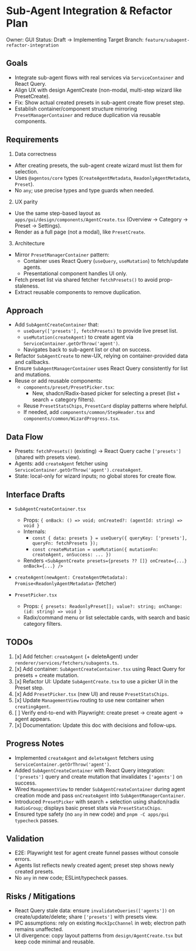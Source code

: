 # Sub-Agent Integration & Refactor Plan

Owner: GUI
Status: Draft → Implementing
Target Branch: `feature/subagent-refactor-integration`

## Goals

- Integrate sub-agent flows with real services via `ServiceContainer` and React Query.
- Align UX with design AgentCreate (non-modal, multi-step wizard like PresetCreate).
- Fix: Show actual created presets in sub-agent create flow preset step.
- Establish container/component structure mirroring `PresetManagerContainer` and reduce duplication via reusable components.

## Requirements

1. Data correctness

- After creating presets, the sub-agent create wizard must list them for selection.
- Uses `@agentos/core` types (`CreateAgentMetadata`, `ReadonlyAgentMetadata`, `Preset`).
- No `any`; use precise types and type guards when needed.

2. UX parity

- Use the same step-based layout as `apps/gui/design/components/AgentCreate.tsx` (Overview → Category → Preset → Settings).
- Render as a full page (not a modal), like `PresetCreate`.

3. Architecture

- Mirror `PresetManagerContainer` pattern:
  - Container uses React Query (`useQuery`, `useMutation`) to fetch/update agents.
  - Presentational component handles UI only.
- Fetch preset list via shared fetcher `fetchPresets()` to avoid prop-staleness.
- Extract reusable components to remove duplication.

## Approach

- Add `SubAgentCreateContainer` that:
  - `useQuery(['presets'], fetchPresets)` to provide live preset list.
  - `useMutation(createAgent)` to create agent via `ServiceContainer.getOrThrow('agent')`.
  - Navigates back to sub-agent list or chat on success.
- Refactor `SubAgentCreate` to new-UX, relying on container-provided data and callbacks.
- Ensure `SubAgentManagerContainer` uses React Query consistently for list and mutations.
- Reuse or add reusable components:
  - `components/preset/PresetPicker.tsx`:
    - New, shadcn/Radix-based picker for selecting a preset (list + search + category filters).
  - Reuse `PresetStatsChips`, `PresetCard` display patterns where helpful.
  - If needed, add `components/common/StepHeader.tsx` and `components/common/WizardProgress.tsx`.

## Data Flow

- Presets: `fetchPresets()` (existing) → React Query cache `['presets']` (shared with presets view).
- Agents: add `createAgent` fetcher using `ServiceContainer.getOrThrow('agent').createAgent`.
- State: local-only for wizard inputs; no global stores for create flow.

## Interface Drafts

- `SubAgentCreateContainer.tsx`
  - Props: `{ onBack: () => void; onCreated?: (agentId: string) => void }`
  - Internals:
    - `const { data: presets } = useQuery({ queryKey: ['presets'], queryFn: fetchPresets });`
    - `const createMutation = useMutation({ mutationFn: createAgent, onSuccess: ... })`
  - Renders `<SubAgentCreate presets={presets ?? []} onCreate={...} onBack={...} />`

- `createAgent(newAgent: CreateAgentMetadata): Promise<ReadonlyAgentMetadata>` (fetcher)

- `PresetPicker.tsx`
  - Props: `{ presets: ReadonlyPreset[]; value?: string; onChange: (id: string) => void }`
  - Radix/command menu or list selectable cards, with search and basic category filters.

## TODOs

1. [x] Add fetcher: `createAgent` (+ deleteAgent) under `renderer/services/fetchers/subagents.ts`.
2. [x] Add container: `SubAgentCreateContainer.tsx` using React Query for presets + create mutation.
3. [x] Refactor UI: Update `SubAgentCreate.tsx` to use a picker UI in the Preset step.
4. [x] Add `PresetPicker.tsx` (new UI) and reuse `PresetStatsChips`.
5. [x] Update `ManagementView` routing to use new container when `creatingAgent`.
6. [ ] Verify end-to-end with Playwright: create preset → create agent → agent appears.
7. [x] Documentation: Update this doc with decisions and follow-ups.

## Progress Notes

- Implemented `createAgent` and `deleteAgent` fetchers using `ServiceContainer.getOrThrow('agent')`.
- Added `SubAgentCreateContainer` with React Query integration: `['presets']` query and create mutation that invalidates `['agents']` on success.
- Wired `ManagementView` to render `SubAgentCreateContainer` during agent creation mode and pass `onCreateAgent` into `SubAgentManagerContainer`.
- Introduced `PresetPicker` with search + selection using shadcn/radix `RadioGroup`; displays basic preset stats via `PresetStatsChips`.
- Ensured type safety (no `any` in new code) and `pnpm -C apps/gui typecheck` passes.

## Validation

- E2E: Playwright test for agent create funnel passes without console errors.
- Agents list reflects newly created agent; preset step shows newly created presets.
- No `any` in new code; ESLint/typecheck passes.

## Risks / Mitigations

- React Query stale data: ensure `invalidateQueries(['agents'])` on create/update/delete; share `['presets']` with presets view.
- IPC assumptions: rely on existing `MockIpcChannel` in web; electron path remains unaffected.
- UI divergence: copy layout patterns from `design/AgentCreate.tsx` but keep code minimal and reusable.
